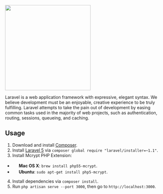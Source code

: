 <img src="http://blog.legacyteam.info/wp-content/uploads/2014/10/laravel-logo-white.png" width="280px">

Laravel is a web application framework with expressive, elegant syntax. We believe development must be an enjoyable, creative experience to be truly fulfilling. Laravel attempts to take the pain out of development by easing common tasks used in the majority of web projects, such as authentication, routing, sessions, queueing, and caching.

## Usage

1. Download and install [Composer](https://getcomposer.org/).
2. Install [Laravel 5](http://laravel.com) via `composer global require "laravel/installer=~1.1"`.
3. Install Mcrypt PHP Extension:
 - <img src="http://deluge-torrent.org/images/apple-logo.gif" height="17"> **Mac OS X**: `brew install php55-mcrypt`.
 - <img src="https://lh5.googleusercontent.com/-2YS1ceHWyys/AAAAAAAAAAI/AAAAAAAAAAc/0LCb_tsTvmU/s46-c-k/photo.jpg" height="17"> **Ubuntu**: `sudo apt-get install php5-mcrypt`.
4. Install dependencies via `composer install`.
5. Run `php artisan serve --port 3000`, then go to `http://localhost:3000`.
